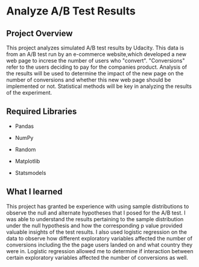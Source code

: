 
# Analyze A/B Test Results

## Project Overview

This project analyzes simulated A/B test results by Udacity. This data is from an A/B test run by an e-commerce website,which developed a new web page to increse the number of users who "convert". "Conversions" refer to the users deciding to pay for the companies product. Analysis of the results will be used to determine the impact of the new page on the number of conversions and whether this new web page should be implemented or not. Statistical methods will be key in analyzing the results of the experiment.

## Required Libraries

- Pandas


- NumPy


- Random


- Matplotlib


- Statsmodels

## What I learned

This project has granted be experience with using sample distributions to observe the null and alternate hypotheses that I posed for the A/B test. I was able to understand the results pertaining to the sample distribution under the null hypothesis and how the corresponding p value provided valuable insights of the test results. I also used logistic regression on the data to observe how different exploratory variables affected the number of conversions including the the page users landed on and what country they were in. Logistic regression allowed me to determine if interaction between certain exploratory variables affected the number of conversions as well.

